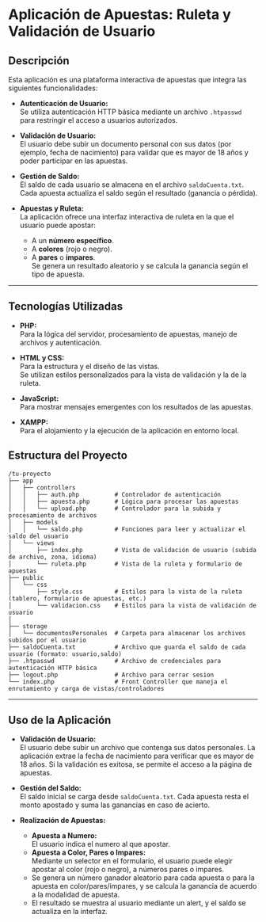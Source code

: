 # Aplicación de Apuestas: Ruleta y Validación de Usuario

## Descripción

Esta aplicación es una plataforma interactiva de apuestas que integra las siguientes funcionalidades:

- **Autenticación de Usuario:**  
  Se utiliza autenticación HTTP básica mediante un archivo `.htpasswd` para restringir el acceso a usuarios autorizados.

- **Validación de Usuario:**  
  El usuario debe subir un documento personal con sus datos (por ejemplo, fecha de nacimiento) para validar que es mayor de 18 años y poder participar en las apuestas.

- **Gestión de Saldo:**  
  El saldo de cada usuario se almacena en el archivo `saldoCuenta.txt`. Cada apuesta actualiza el saldo según el resultado (ganancia o pérdida).

- **Apuestas y Ruleta:**  
  La aplicación ofrece una interfaz interactiva de ruleta en la que el usuario puede apostar:
  - A un **número específico**.
  - A **colores** (rojo o negro).
  - A **pares** o **impares**.  
  Se genera un resultado aleatorio y se calcula la ganancia según el tipo de apuesta.

---

## Tecnologías Utilizadas

- **PHP:**  
  Para la lógica del servidor, procesamiento de apuestas, manejo de archivos y autenticación.

- **HTML y CSS:**  
  Para la estructura y el diseño de las vistas.  
  Se utilizan estilos personalizados para la vista de validación y la de la ruleta.

- **JavaScript:**  
  Para mostrar mensajes emergentes con los resultados de las apuestas.

- **XAMPP:**  
  Para el alojamiento y la ejecución de la aplicación en entorno local.

## Estructura del Proyecto
```
/tu-proyecto
├── app
│   ├── controllers
│   │   ├── auth.php          # Controlador de autenticación 
│   │   ├── apuesta.php       # Lógica para procesar las apuestas
│   │   └── upload.php        # Controlador para la subida y procesamiento de archivos
│   ├── models
│   │   └── saldo.php         # Funciones para leer y actualizar el saldo del usuario
│   └── views
│       ├── index.php         # Vista de validación de usuario (subida de archivo, zona, idioma)
│       └── ruleta.php        # Vista de la ruleta y formulario de apuestas
├── public
│   └── css
│       ├── style.css         # Estilos para la vista de la ruleta (tablero, formulario de apuestas, etc.)
│       └── validacion.css    # Estilos para la vista de validación de usuario
│   
├── storage
│   └── documentosPersonales  # Carpeta para almacenar los archivos subidos por el usuario
├── saldoCuenta.txt           # Archivo que guarda el saldo de cada usuario (formato: usuario,saldo)
├── .htpasswd                 # Archivo de credenciales para autenticación HTTP básica
├── logout.php                # Archivo para cerrar sesion
└── index.php                 # Front Controller que maneja el enrutamiento y carga de vistas/controladores

```
---

## Uso de la Aplicación

- **Validación de Usuario:**  
  El usuario debe subir un archivo que contenga sus datos personales. La aplicación extrae la fecha de nacimiento para verificar que es mayor de 18 años. Si la validación es exitosa, se permite el acceso a la página de apuestas.

- **Gestión del Saldo:**  
  El saldo inicial se carga desde `saldoCuenta.txt`. Cada apuesta resta el monto apostado y suma las ganancias en caso de acierto.

- **Realización de Apuestas:**
  - **Apuesta a Numero:**  
    El usuario indica el numero al que apostar.
  - **Apuesta a Color, Pares o Impares:**  
    Mediante un selector en el formulario, el usuario puede elegir apostar al color (rojo o negro), a números pares o impares.
  - Se genera un número ganador aleatorio para cada apuesta o para la apuesta en color/pares/impares, y se calcula la ganancia de acuerdo a la modalidad de apuesta.
  - El resultado se muestra al usuario mediante un alert, y el saldo se actualiza en la interfaz.
